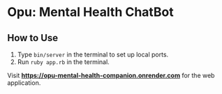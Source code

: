 # Opu: Mental Health ChatBot

## How to Use
1. Type `bin/server` in the terminal to set up local ports.
2. Run `ruby app.rb` in the terminal.

Visit **https://opu-mental-health-companion.onrender.com** for the web application.

